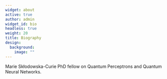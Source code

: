 ```yaml
---
widget: about
active: true
author: admin
widget_id: bio
headless: true
weight: 20
title: Biography
design:
  background:
    image: ""
---
```

Marie Skłodowska-Curie PhD fellow on Quantum Perceptrons and Quantum Neural Networks.